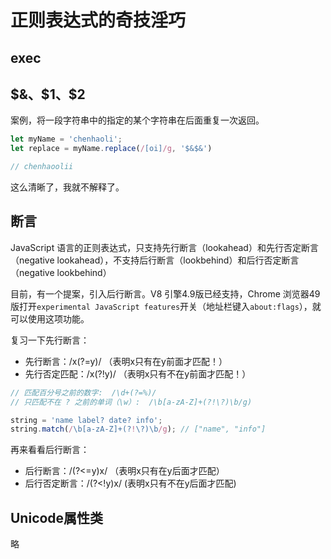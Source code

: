 # 正则表达式的奇技淫巧

## exec


## $&、$1、$2

案例，将一段字符串中的指定的某个字符串在后面重复一次返回。

```js
let myName = 'chenhaoli';
let replace = myName.replace(/[oi]/g, '$&$&')

// chenhaoolii
```

这么清晰了，我就不解释了。

## 断言

JavaScript 语言的正则表达式，只支持先行断言（lookahead）和先行否定断言（negative lookahead），不支持后行断言（lookbehind）和后行否定断言（negative lookbehind）

目前，有一个提案，引入后行断言。V8 引擎4.9版已经支持，Chrome 浏览器49版打开`experimental JavaScript features`开关（地址栏键入`about:flags`），就可以使用这项功能。

复习一下先行断言：

- 先行断言：/x(?=y)/ （表明x只有在y前面才匹配！）
- 先行否定匹配：/x(?!y)/   （表明x只有不在y前面才匹配！）

```js
// 匹配百分号之前的数字:  /\d+(?=%)/
// 只匹配不在 ? 之前的单词（\w）:  /\b[a-zA-Z]+(?!\?)\b/g)
```

```js
string = 'name label? date? info'; 
string.match(/\b[a-zA-Z]+(?!\?)\b/g); // ["name", "info"]
```

再来看看后行断言：

- 后行断言：/(?<=y)x/ （表明x只有在y后面才匹配）
- 后行否定断言：/(?<!y)x/ (表明x只有不在y后面才匹配)


## Unicode属性类

略